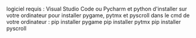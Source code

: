 logiciel requis : Visual Studio Code ou Pycharm et python d'installer sur votre ordinateur pour installer pygame, pytmx et pyscroll dans le cmd de votre ordinateur :
pip installer pygame
pip installer pytmx
pip installer pyscroll
